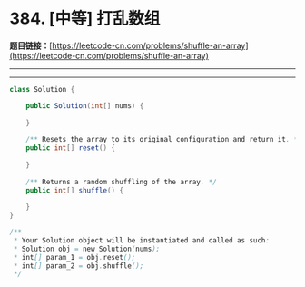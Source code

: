 # 384. [中等] 打乱数组

**题目链接：**[https://leetcode-cn.com/problems/shuffle-an-array](https://leetcode-cn.com/problems/shuffle-an-array)

---

<Cards card="leetcode_384_shuffle-an-array"></Cards>

---

```java
class Solution {

    public Solution(int[] nums) {
        
    }
    
    /** Resets the array to its original configuration and return it. */
    public int[] reset() {
        
    }
    
    /** Returns a random shuffling of the array. */
    public int[] shuffle() {
        
    }
}

/**
 * Your Solution object will be instantiated and called as such:
 * Solution obj = new Solution(nums);
 * int[] param_1 = obj.reset();
 * int[] param_2 = obj.shuffle();
 */
```